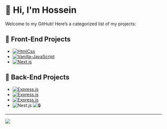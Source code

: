 # 👋 Hi, I'm Hossein

Welcome to my GitHub! Here’s a categorized list of my projects:


## 🎨 Front-End Projects
- [![HtmlCss](https://img.shields.io/badge/moshify--cloud--hosting--landing--page-HtmlCss-orange)](https://github.com/h3nrzi/moshify-cloud-hosting-landing-page)
- [![Vanilla-JavaScript](https://img.shields.io/badge/guess--my--number--dom--project-Vanilla--JavaScript-yellow)](https://github.com/h3nrzi/guess-my-number-dom-project)
- [![Next.js](https://img.shields.io/badge/portfolio--nextjs-Nextjs.js-white)](https://github.com/h3nrzi/guess-my-number-dom-project)

## 🔧 Back-End Projects

- [![Express.js](https://img.shields.io/badge/natours--expressjs--tour--booking--api-Express.js-blue)](https://github.com/h3nrzi/natours-expressjs-tour-booking-api)
- [![Express.js](https://img.shields.io/badge/vidly--expressjs--movie--rental--api-Express.js-blue)](https://github.com/h3nrzi/vidly-expressjs-movie-rental-api)
- [![Express.js](https://img.shields.io/badge/otp--workflow--expressjs-Express.js-blue)](https://github.com/h3nrzi/otp-workflow-expressjs)
- ![Nest.js](https://img.shields.io/badge/Stack-Nest.js-red) ![🔒](https://img.shields.io/badge/-🔒-black)

---

![](https://github-readme-stats.vercel.app/api/top-langs/?username=h3nrzi&theme=solarized-dark&hide_border=false&include_all_commits=false&count_private=false&layout=compact)

